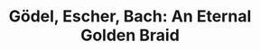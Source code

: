 ---
authors: Douglas R. Hofstadter
title: 'Gödel, Escher, Bach: An Eternal Golden Braid'
layout: book
link: false
---